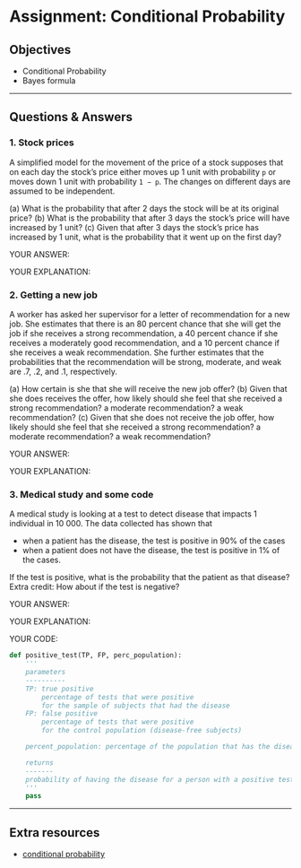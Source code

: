 # Assignment: Conditional Probability

## Objectives

- Conditional Probability
- Bayes formula

_______________________________________

## Questions & Answers

### 1. Stock prices

A simplified model for the movement of the price of a stock supposes that on each day the stock’s price either moves up 1 unit with probability `p` or moves down 1 unit with probability `1 − p`. The changes on different days are assumed to be independent.

(a) What is the probability that after 2 days the stock will be at its original price?
(b) What is the probability that after 3 days the stock’s price will have increased by 1 unit?
(c) Given that after 3 days the stock’s price has increased by 1 unit, what is the probability that it went up on the first day?

  YOUR ANSWER:

  YOUR EXPLANATION:

### 2. Getting a new job

A worker has asked her supervisor for a letter of recommendation for a new job. She estimates that there is an 80 percent chance that she will get the job if she receives a strong recommendation, a 40 percent chance if she receives a moderately good recommendation, and a 10 percent chance if she receives a weak recommendation. She further estimates that the probabilities that the recommendation will be strong, moderate, and weak are .7, .2, and .1, respectively.

(a) How certain is she that she will receive the new job offer?
(b) Given that she does receives the offer, how likely should she feel that she received a strong recommendation? a moderate recommendation? a weak recommendation?
(c) Given that she does not receive the job offer, how likely should she feel that she received a strong recommendation? a moderate recommendation? a weak recommendation?

  YOUR ANSWER:

  YOUR EXPLANATION:

### 3. Medical study and some code

A medical study is looking at a test to detect disease that impacts 1 individual in 10 000. The data collected has shown that
- when a patient has the disease, the test is positive in 90% of the cases
- when a patient does not have the disease, the test is positive in 1% of the cases.

If the test is positive, what is the probability that the patient as that disease?
Extra credit: How about if the test is negative?

  YOUR ANSWER:

  YOUR EXPLANATION:

  YOUR CODE:

  ```python
  def positive_test(TP, FP, perc_population):
      '''
      parameters
      ----------
      TP: true positive
          percentage of tests that were positive
          for the sample of subjects that had the disease
      FP: false positive
          percentage of tests that were positive
          for the control population (disease-free subjects)

      percent_population: percentage of the population that has the disease

      returns
      -------
      probability of having the disease for a person with a positive test result
      '''
      pass
  ```

_______________________________________
## Extra resources

- [conditional probability](../resources/conditional_probability_lecture.pdf)
